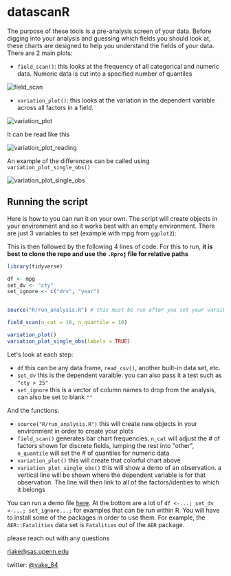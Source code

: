 # datascanR

The purpose of these tools is a pre-analysis screen of your data. Before digging into your analysis and guessing which fields you should look at, these charts are designed to help you understand the fields of your data. There are 2 main plots:
* `field_scan()`: this looks at the frequency of all categorical and numeric data. Numeric data is cut into a specified number of quantiles

![field_scan](https://github.com/rjake/images/mpg_field_scan.png)

* `variation_plot()`: this looks at the variation in the dependent variable across all factors in a field. 

![variation_plot](https://github.com/rjake/images/mpg_variation_plot.png)

It can be read like this

![variation_plot_reading](https://github.com/rjake/images/mpg_variation_plot_reading.png)


An example of the differences can be called using `variation_plot_single_obs()`

![variation_plot_single_obs](https://github.com/rjake/images/mpg_variation_plot_single_obs.png)

## Running the script
Here is how to you can run it on your own. The script will create objects in your environment and so it works best with an empty environment.
There are just 3 variables to set (example with mpg from `ggplot2`):

This is then followed by the following 4 lines of code. For this to run, **it is best to clone the repo and use the `.Rproj` file for relative paths**

```r
library(tidyverse)

df <- mpg
set_dv <- "cty"
set_ignore <- c("drv", "year")


source("R/run_analysis.R") # this must be run after you set your varaibles above

field_scan(n_cat = 10, n_quantile = 10) 

variation_plot()
variation_plot_single_obs(labels = TRUE)
```

Let's look at each step:

* `df` this can be any data frame, `read_csv()`, another built-in data set, etc.
* `set_dv` this is the dependent varaible. you can also pass it a test such as `"cty > 25"`
* `set_ignore` this is a vector of column names to drop from the analysis, can also be set to blank `""`

And the functions:

* `source("R/run_analysis.R")` this will create new objects in your environment in order to create your plots
* `field_scan()` generates bar chart frequencies. `n_cat` will adjust the # of factors shown for discrete fields, lumping the rest into "other", `n_quantile` will set the # of quantiles for numeric data
* `variation_plot()` this will create that colorful chart above
* `variation_plot_single_obs()` this will show a demo of an observation. a vertical line will be shown where the dependent variable is for that observation. The line will then link to all of the factors/identies to which it belongs

You can run a demo file [here](https://github.com/rjake/datascanr/blob/master/R/demo_analysis.Rmd). At the bottom are a lot of `df <-...; set_dv <-...; set_ignore...;` for examples that can be run within R. You will have to install some of the packages in order to use them. For example, the `AER::Fatalities` data set is `Fatalities` out of the `AER` package.

please reach out with any questions

rjake@sas.upenn.edu

twitter: [@yake_84](https://twitter.com/yake_84)